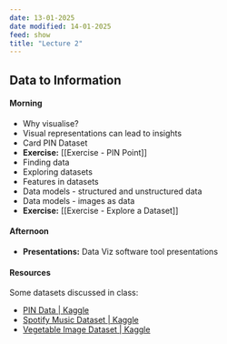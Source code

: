```yaml
---
date: 13-01-2025
date modified: 14-01-2025
feed: show
title: "Lecture 2"
---
```


## Data to Information
#### Morning
- Why visualise?
- Visual representations can lead to insights
- Card PIN Dataset
- **Exercise:** [[Exercise - PIN Point]]
- Finding data
- Exploring datasets
- Features in datasets
- Data models - structured and unstructured data
- Data models - images as data
- **Exercise:** [[Exercise - Explore a Dataset]]

#### Afternoon
- **Presentations:** Data Viz software tool presentations
#### Resources

Some datasets discussed in class:

- [PIN Data \| Kaggle](https://www.kaggle.com/datasets/rickborn62/pin-data?resource=download)
- [Spotify Music Dataset \| Kaggle](https://www.kaggle.com/datasets/solomonameh/spotify-music-dataset)
- [Vegetable Image Dataset \| Kaggle](https://www.kaggle.com/datasets/misrakahmed/vegetable-image-dataset)

